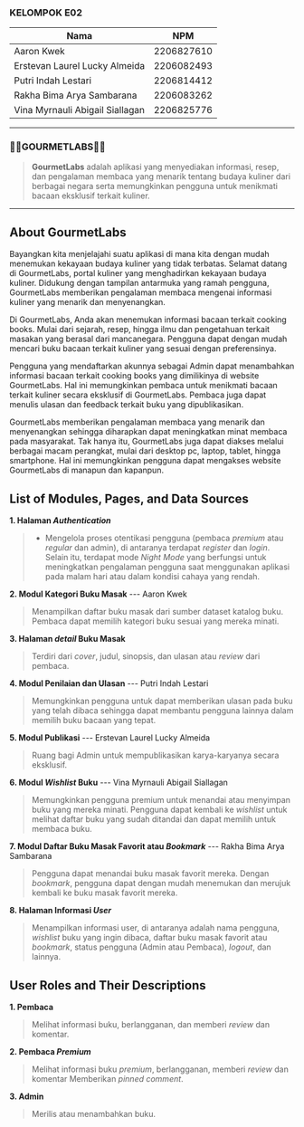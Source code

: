 
### KELOMPOK E02
| Nama | NPM |
| --- | --- |
| Aaron Kwek | 2206827610 |
| Erstevan Laurel Lucky Almeida | 2206082493 |
| Putri Indah Lestari | 2206814412 |
| Rakha Bima Arya Sambarana | 2206083262 |
| Vina Myrnauli Abigail Siallagan | 2206825776 |
<hr>

### 🥖🥗GOURMETLABS🥗🥖

> **GourmetLabs** adalah aplikasi yang menyediakan informasi, resep, dan pengalaman membaca yang menarik tentang budaya kuliner dari berbagai negara serta memungkinkan pengguna untuk menikmati bacaan eksklusif terkait kuliner.
<hr>


## About GourmetLabs
Bayangkan kita menjelajahi suatu aplikasi di mana kita dengan mudah menemukan kekayaan budaya kuliner yang tidak terbatas. Selamat datang di GourmetLabs, portal kuliner yang menghadirkan kekayaan budaya kuliner. Didukung dengan tampilan antarmuka yang ramah pengguna, GourmetLabs memberikan pengalaman membaca mengenai informasi kuliner yang menarik dan menyenangkan.

Di GourmetLabs, Anda akan menemukan informasi bacaan terkait cooking books. Mulai dari sejarah, resep, hingga ilmu dan pengetahuan terkait masakan yang berasal dari mancanegara. Pengguna dapat dengan mudah mencari buku bacaan terkait kuliner yang sesuai dengan preferensinya. 

Pengguna yang mendaftarkan akunnya sebagai Admin dapat menambahkan informasi bacaan terkait cooking books yang dimilikinya di website GourmetLabs. Hal ini memungkinkan pembaca untuk menikmati bacaan terkait kuliner secara eksklusif di GourmetLabs. Pembaca juga dapat menulis ulasan dan feedback terkait buku yang dipublikasikan.

GourmetLabs memberikan pengalaman membaca yang menarik dan menyenangkan sehingga diharapkan dapat meningkatkan minat membaca pada masyarakat. Tak hanya itu, GourmetLabs juga dapat diakses melalui berbagai macam perangkat, mulai dari desktop pc, laptop, tablet, hingga smartphone. Hal ini memungkinkan pengguna dapat mengakses website GourmetLabs di manapun dan kapanpun.
<br>

## List of Modules, Pages, and Data Sources
**1. Halaman *Authentication*** 
> * Mengelola proses otentikasi pengguna (pembaca *premium* atau *regular* dan admin), di antaranya terdapat *register* dan *login*. Selain itu, terdapat mode *Night Mode* yang berfungsi untuk meningkatkan pengalaman pengguna saat menggunakan aplikasi pada malam hari atau dalam kondisi cahaya yang rendah.

**2. Modul Kategori Buku Masak** --- Aaron Kwek
> Menampilkan daftar buku masak dari sumber dataset katalog buku. Pembaca dapat memilih kategori buku sesuai yang mereka minati.

**3. Halaman *detail* Buku Masak**
> Terdiri dari *cover*, judul, sinopsis, dan ulasan atau *review* dari pembaca.

**4. Modul Penilaian dan Ulasan** ---  Putri Indah Lestari
> Memungkinkan pengguna untuk dapat memberikan ulasan pada buku yang telah dibaca sehingga dapat membantu pengguna lainnya dalam memilih buku bacaan yang tepat.

**5. Modul Publikasi** --- Erstevan Laurel Lucky Almeida
> Ruang bagi Admin untuk mempublikasikan karya-karyanya secara eksklusif.

**6. Modul *Wishlist* Buku** --- Vina Myrnauli Abigail Siallagan
> Memungkinkan pengguna premium untuk menandai atau menyimpan buku yang mereka minati. Pengguna dapat kembali ke *wishlist* untuk melihat daftar buku yang sudah ditandai dan dapat memilih untuk membaca buku.

**7. Modul Daftar Buku Masak Favorit atau *Bookmark*** --- Rakha Bima Arya Sambarana
> Pengguna dapat menandai buku masak favorit mereka. Dengan *bookmark*, pengguna dapat dengan mudah menemukan dan merujuk kembali ke buku masak favorit mereka. 

**8. Halaman Informasi *User***
> Menampilkan informasi user, di antaranya adalah nama pengguna, *wishlist* buku yang ingin dibaca, daftar buku masak favorit atau *bookmark*, status pengguna (Admin atau Pembaca), *logout*, dan lainnya. 


## User Roles and Their Descriptions
**1. Pembaca**
> Melihat informasi buku, berlangganan, dan memberi *review* dan komentar.

**2. Pembaca *Premium***
> Melihat informasi buku *premium*, berlangganan, memberi *review* dan komentar
Memberikan *pinned comment*.

**3. Admin**
> Merilis atau menambahkan buku.